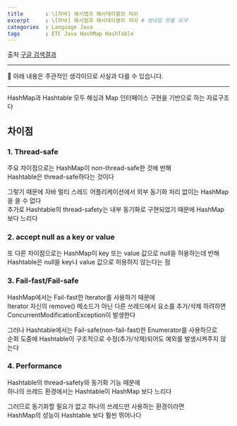 ```yaml
---
title       : \[자바] 해시맵과 해시테이블의 차이
excerpt     : \[자바] 해시맵과 해시테이블의 차이 # 썸네일 한줄 요약
categories  : Language Java
tags        : ETC Java HashMap HashTable
---
```


출처 [구글 검색결과](https://javarevisited.blogspot.com/2010/10/difference-between-hashmap-and.html#axzz7EXZTwSXa)

---

🚫 아래 내용은 주관적인 생각이므로 사실과 다를 수 있습니다.

---

HashMap과 Hashtable 모두 해싱과 Map 인터페이스 구현을 기반으로 하는 자료구조다  

## 차이점

### 1. Thread-safe

주요 차이점으로는 HashMap이 non-thread-safe한 것에 반해  
Hashtable은 thread-safe하다는 것이다  

그렇기 때문에 자바 멀티 스레드 어플리케이션에서 외부 동기화 처리 없이는 HashMap을 쓸 수 없다  
추가로 Hashtable의 thread-safety는 내부 동기화로 구현되었기 때문에 HashMap 보다 느리다

### 2. accept null as a key or value

또 다른 차이점으로는 HashMap이 key 또는 value 값으로 null을 허용하는데 반해  
Hashtable은 null을 key나 value 값으로 허용하지 않는다는 점  

### 3. Fail-fast/Fail-safe

HashMap에서는 Fail-fast한 Iterator를 사용하기 때문에  
Iterator 자신의 remove() 메소드가 아닌 다른 쓰레드에서 요소를 추가/삭제 하려하면  
ConcurrentModificationException이 발생한다  

그러나 Hashtable에서는 Fail-safe(non-fail-fast)한 Enumerator를 사용하므로  
순회 도중에 Hashtable이 구조적으로 수정(추가/삭제)되어도 예외를 발생시켜주지 않는다  

### 4. Performance

Hashtable의 thread-safety와 동기화 기능 때문에  
하나의 쓰레드 환경에서는 Hashtable이 HashMap 보다 느리다  

그러므로 동기화할 필요가 없고 하나의 쓰레드만 사용하는 환경이라면  
HashMap의 성능이 Hashtable 보다 훨씬 뛰어나다  
